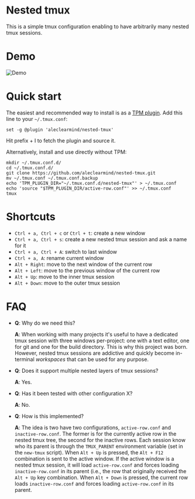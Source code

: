 # Nested tmux

This is a simple tmux configuration enabling to have arbitrarily many nested tmux sessions.

# Demo

![Demo](/demo.gif?raw=true "Demo")

# Quick start

The easiest and recommended way to install is as a [TPM
plugin](https://github.com/tmux-plugins/tpm#installation). Add this line to your
`~/.tmux.conf`:

```tmux
set -g @plugin 'aleclearmind/nested-tmux'
```

Hit prefix + I to fetch the plugin and source it.

Alternatively, install and use directly without TPM:

```
mkdir ~/.tmux.conf.d/
cd ~/.tmux.conf.d/
git clone https://github.com/aleclearmind/nested-tmux.git
mv ~/.tmux.conf ~/.tmux.conf.backup
echo 'TPM_PLUGIN_DIR="~/.tmux.conf.d/nested-tmux"' > ~/.tmux.conf
echo 'source "$TPM_PLUGIN_DIR/active-row.conf"' >> ~/.tmux.conf
tmux
```

# Shortcuts

* `Ctrl + a, Ctrl + c` or `Ctrl + t`: create a new window
* `Ctrl + a, Ctrl + s`: create a new nested tmux session and ask a name for it
* `Ctrl + a, Ctrl + A`: switch to last window
* `Ctrl + a, A`: rename current window
* `Alt + Right`: move to the next window of the current row
* `Alt + Left`: move to the previous window of the current row
* `Alt + Up`: move to the inner tmux session
* `Alt + Down`: move to the outer tmux session

# FAQ

* **Q**: Why do we need this?

  **A**: When working with many projects it's useful to have a dedicated tmux session with three windows per-project: one with a text editor, one for git and one for the build directory.
         This is why this project was born.
		 However, nested tmux sessions are addictive and quickly become in-terminal *workspaces* that can be used for any purpose.

* **Q**: Does it support multiple nested layers of tmux sessions?

  **A**: Yes.

* **Q**: Has it been tested with other configuration X?

  **A**: No.

* **Q**: How is this implemented?

  **A**: The idea is two have two configurations, `active-row.conf` and `inactive-row.conf`.
         The former is for the currently active row in the nested tmux tree, the second for the inactive rows.
		 Each session know who its parent is through the `TMUX_PARENT` environment variable (set in the `new-tmux` script).
		 When `Alt + Up` is pressed, the `Alt + F12` combination is sent to the active window.
		 If the active window is a nested tmux session, it will load `active-row.conf` and forces loading `inactive-row.conf` in its parent (i.e., the row that originally received the `Alt + Up` key combination.
		 When `Alt + Down` is pressed, the current row loads `inactive-row.conf` and forces loading `active-row.conf` in its parent.
